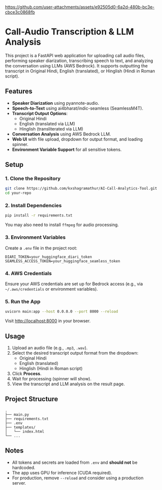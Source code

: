 https://github.com/user-attachments/assets/e92505d0-6a2d-480b-bc3e-cbce3c0868fb

# Call-Audio Transcription & LLM Analysis

This project is a FastAPI web application for uploading call audio files, performing speaker diarization, transcribing speech to text, and analyzing the conversation using LLMs (AWS Bedrock). It supports outputting the transcript in Original Hindi, English (translated), or Hinglish (Hindi in Roman script).

## Features

- **Speaker Diarization** using pyannote-audio.
- **Speech-to-Text** using ai4bharat/indic-seamless (SeamlessM4T).
- **Transcript Output Options**:  
  - Original Hindi  
  - English (translated via LLM)  
  - Hinglish (transliterated via LLM)
- **Conversation Analysis** using AWS Bedrock LLM.
- **Web UI** with file upload, dropdown for output format, and loading spinner.
- **Environment Variable Support** for all sensitive tokens.

## Setup

### 1. Clone the Repository

```bash
git clone https://github.com/kxshagramathur/AI-Call-Analytics-Tool.git
cd your-repo
```

### 2. Install Dependencies

```bash
pip install -r requirements.txt
```

You may also need to install `ffmpeg` for audio processing.

### 3. Environment Variables

Create a `.env` file in the project root:

```
DIARI_TOKEN=your_huggingface_diari_token
SEAMLESS_ACCESS_TOKEN=your_huggingface_seamless_token
```

### 4. AWS Credentials

Ensure your AWS credentials are set up for Bedrock access (e.g., via `~/.aws/credentials` or environment variables).

### 5. Run the App

```bash
uvicorn main:app --host 0.0.0.0 --port 8000 --reload
```

Visit [http://localhost:8000](http://localhost:8000) in your browser.

## Usage

1. Upload an audio file (e.g., `.mp3`, `.wav`).
2. Select the desired transcript output format from the dropdown:
    - Original Hindi
    - English (translated)
    - Hinglish (Hindi in Roman script)
3. Click **Process**.
4. Wait for processing (spinner will show).
5. View the transcript and LLM analysis on the result page.

## Project Structure

```
.
├── main.py
├── requirements.txt
├── .env
├── templates/
│   └── index.html
└── ...
```

## Notes

- All tokens and secrets are loaded from `.env` and **should not** be hardcoded.
- The app uses GPU for inference (CUDA required).
- For production, remove `--reload` and consider using a production server.
